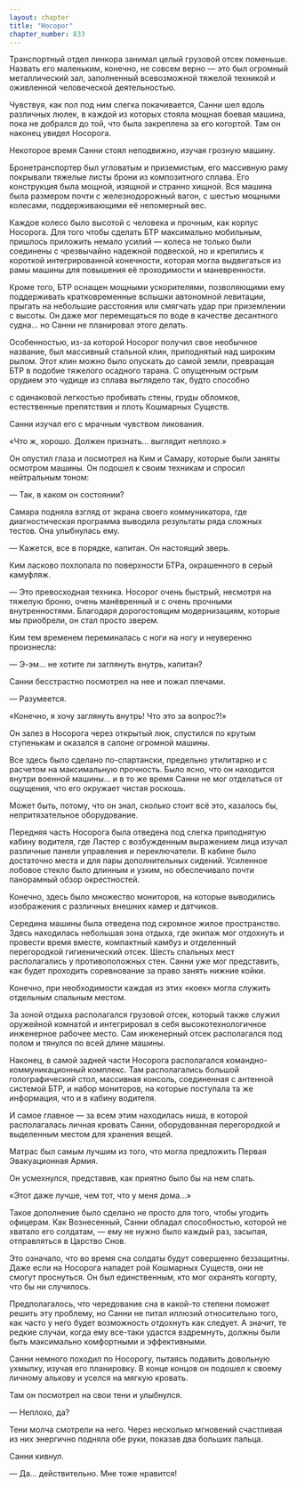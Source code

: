 ```yaml
---
layout: chapter
title: "Носорог"
chapter_number: 833
---
```


Транспортный отдел линкора занимал целый грузовой отсек поменьше. Назвать его маленьким, конечно, не совсем верно — это был огромный металлический зал, заполненный всевозможной тяжелой техникой и оживленной человеческой деятельностью.

Чувствуя, как пол под ним слегка покачивается, Санни шел вдоль различных люлек, в каждой из которых стояла мощная боевая машина, пока не добрался до той, что была закреплена за его когортой. Там он наконец увидел Носорога.

Некоторое время Санни стоял неподвижно, изучая грозную машину.

Бронетранспортер был угловатым и приземистым, его массивную раму покрывали тяжелые листы брони из композитного сплава. Его конструкция была мощной, изящной и странно хищной. Вся машина была размером почти с железнодорожный вагон, с шестью мощными колесами, поддерживающими её непомерный вес.

Каждое колесо было высотой с человека и прочным, как корпус Носорога. Для того чтобы сделать БТР максимально мобильным, пришлось приложить немало усилий — колеса не только были соединены с чрезвычайно надежной подвеской, но и крепились к короткой интегрированной конечности, которая могла выдвигаться из рамы машины для повышения её проходимости и маневренности.

Кроме того, БТР оснащен мощными ускорителями, позволяющими ему поддерживать кратковременные вспышки автономной левитации, прыгать на небольшие расстояния или смягчать удар при приземлении с высоты. Он даже мог перемещаться по воде в качестве десантного судна... но Санни не планировал этого делать.

Особенностью, из-за которой Носорог получил свое необычное название, был массивный стальной клин, приподнятый над широким рылом. Этот клин можно было опускать до самой земли, превращая БТР в подобие тяжелого осадного тарана. С опущенным острым орудием это чудище из сплава выглядело так, будто способно

с одинаковой легкостью пробивать стены, груды обломков, естественные препятствия и плоть Кошмарных Существ.

Санни изучал его с мрачным чувством ликования.

«Что ж, хорошо. Должен признать... выглядит неплохо.»

Он опустил глаза и посмотрел на Ким и Самару, которые были заняты осмотром машины. Он подошел к своим техникам и спросил нейтральным тоном:

— Так, в каком он состоянии?

Самара подняла взгляд от экрана своего коммуникатора, где диагностическая программа выводила результаты ряда сложных тестов. Она улыбнулась ему.

— Кажется, все в порядке, капитан. Он настоящий зверь.

Ким ласково похлопала по поверхности БТРа, окрашенного в серый камуфляж.

— Это превосходная техника. Носорог очень быстрый, несмотря на тяжелую броню, очень манёвренный и с очень прочными внутренностями. Благодаря дорогостоящим модернизациям, которые мы приобрели, он стал просто зверем.

Ким тем временем переминалась с ноги на ногу и неуверенно произнесла:

— Э-эм... не хотите ли заглянуть внутрь, капитан?

Санни бесстрастно посмотрел на нее и пожал плечами.

— Разумеется.

«Конечно, я хочу заглянуть внутрь! Что это за вопрос?!»

Он залез в Носорога через открытый люк, спустился по крутым ступенькам и оказался в салоне огромной машины.

Все здесь было сделано по-спартански, предельно утилитарно и с расчетом на максимальную прочность. Было ясно, что он находится внутри военной машины... и в то же время Санни не мог отделаться от ощущения, что его окружает чистая роскошь.

Может быть, потому, что он знал, сколько стоит всё это, казалось бы, непритязательное оборудование.

Передняя часть Носорога была отведена под слегка приподнятую кабину водителя, где Ластер с возбужденным выражением лица изучал различные панели управления и переключатели. В кабине было достаточно места и для пары дополнительных сидений. Усиленное лобовое стекло было длинным и узким, но обеспечивало почти панорамный обзор окрестностей.

Конечно, здесь было множество мониторов, на которые выводились изображения с различных внешних камер и датчиков.

Середина машины была отведена под скромное жилое пространство. Здесь находилась небольшая зона отдыха, где экипаж мог отдохнуть и провести время вместе, компактный камбуз и отделенный перегородкой гигиенический отсек. Шесть спальных мест располагались у противоположных стен. Санни уже мог представить, как будет проходить соревнование за право занять нижние койки.

Конечно, при необходимости каждая из этих «коек» могла служить отдельным спальным местом.

За зоной отдыха располагался грузовой отсек, который также служил оружейной комнатой и интегрировал в себя высокотехнологичное инженерное рабочее место. Сам инженерный отсек располагался под полом и тянулся по всей длине машины.

Наконец, в самой задней части Носорога располагался командно-коммуникационный комплекс. Там располагались большой голографический стол, массивная консоль, соединенная с антенной системой БТР, и набор мониторов, на которые поступала та же информация, что и в кабину водителя.

И самое главное — за всем этим находилась ниша, в которой располагалась личная кровать Санни, оборудованная перегородкой и выделенным местом для хранения вещей.

Матрас был самым лучшим из того, что могла предложить Первая Эвакуационная Армия.

Он усмехнулся, представив, как приятно было бы на нем спать.

«Этот даже лучше, чем тот, что у меня дома...»

Такое дополнение было сделано не просто для того, чтобы угодить офицерам. Как Вознесенный, Санни обладал способностью, которой не хватало его солдатам, — ему не нужно было каждый раз, засыпая, отправляться в Царство Снов.

Это означало, что во время сна солдаты будут совершенно беззащитны. Даже если на Носорога нападет рой Кошмарных Существ, они не смогут проснуться. Он был единственным, кто мог охранять когорту, что бы ни случилось.

Предполагалось, что чередование сна в какой-то степени поможет решить эту проблему, но Санни не питал иллюзий относительно того, как часто у него будет возможность отдохнуть как следует. А значит, те редкие случаи, когда ему все-таки удастся вздремнуть, должны были быть максимально комфортными и эффективными.

Санни немного походил по Носорогу, пытаясь подавить довольную ухмылку, изучая его планировку. В конце концов он подошел к своему личному алькову и уселся на мягкую кровать.

Там он посмотрел на свои тени и улыбнулся.

— Неплохо, да?

Тени молча смотрели на него. Через несколько мгновений счастливая из них энергично подняла обе руки, показав два больших пальца.

Санни кивнул.

— Да... действительно. Мне тоже нравится!